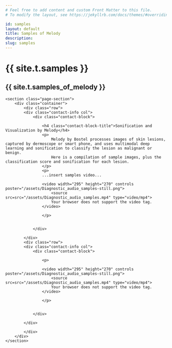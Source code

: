 ```yaml
---
# Feel free to add content and custom Front Matter to this file.
# To modify the layout, see https://jekyllrb.com/docs/themes/#overriding-theme-defaults

id: samples
layout: default
title: Samples of Melody
description: 
slug: samples
---
```

<!-- <div id="player" data-plyr-provider="vimeo" data-plyr-embed-id="331429597" data-vimeo-responsive="true" data-vimeo-autplay="true"></div> -->
<div class="page-header">
    <div class="page-header__content container">
        <h1 class="h5 page-label">{{ site.t.samples }}</h1>
        <h2 class="h1 page-title">{{ site.t.samples_of_melody }}</h2>
    </div>
</div>
<article class="page-content">    
   
    
    <section class="page-section">
        <div class="container">
            <div class="row">
            <div class="contact-info col">
                <div class="contact-block">
                
                    <h4 class="contact-block-title">Sonification and Visualization by Melody</h4>
                    <p>
                        Melody by Bostel processes images of skin lesions, captured by dermoscope or smart phone, and uses multimodal deep learning and sonification to classify the lesion as malignant or benign.
                        Here is a compilation of sample images, plus the classification score and sonification for each lesion.
                    </p>
                    <p>
                    ...insert samples video...
                    
                    <video width="295" height="270" controls poster="/assets/Diagnostic_audio_samples-still.png">
                    	<source src=src="/assets/Diagnostic_audio_samples.mp4" type="video/mp4">
                    	Your browser does not support the video tag.
                    </video>

                    </p>
                    
                   
                </div>
   
            </div>
            <div class="row">
            <div class="contact-info col">
                <div class="contact-block">
                
                    <p>
                    
                    <video width="295" height="270" controls poster="/assets/Diagnostic_audio_samples-still.png">
                    	<source src=src="/assets/Diagnostic_audio_samples.mp4" type="video/mp4">
                    	Your browser does not support the video tag.
                    </video>

                    </p>
                    
                   
                </div>
   
            </div>

            </div>
        </div>
    </section> 
 
 
 
 
 
</article>
